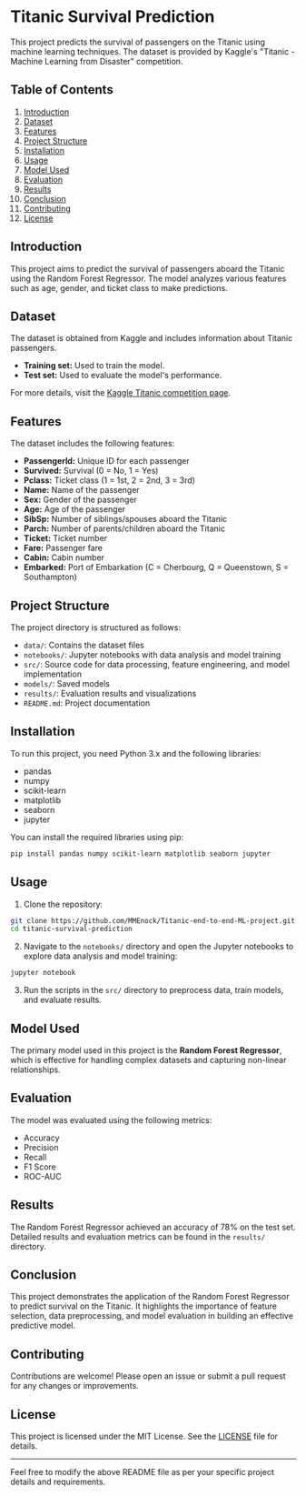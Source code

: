 # Titanic Survival Prediction

This project predicts the survival of passengers on the Titanic using machine learning techniques. The dataset is provided by Kaggle's "Titanic - Machine Learning from Disaster" competition.

## Table of Contents
1. [Introduction](#introduction)
2. [Dataset](#dataset)
3. [Features](#features)
4. [Project Structure](#project-structure)
5. [Installation](#installation)
6. [Usage](#usage)
7. [Model Used](#model-used)
8. [Evaluation](#evaluation)
9. [Results](#results)
10. [Conclusion](#conclusion)
11. [Contributing](#contributing)
12. [License](#license)

## Introduction
This project aims to predict the survival of passengers aboard the Titanic using the Random Forest Regressor. The model analyzes various features such as age, gender, and ticket class to make predictions.

## Dataset
The dataset is obtained from Kaggle and includes information about Titanic passengers.

- **Training set:** Used to train the model.
- **Test set:** Used to evaluate the model's performance.

For more details, visit the [Kaggle Titanic competition page](https://www.kaggle.com/c/titanic).

## Features
The dataset includes the following features:
- **PassengerId:** Unique ID for each passenger
- **Survived:** Survival (0 = No, 1 = Yes)
- **Pclass:** Ticket class (1 = 1st, 2 = 2nd, 3 = 3rd)
- **Name:** Name of the passenger
- **Sex:** Gender of the passenger
- **Age:** Age of the passenger
- **SibSp:** Number of siblings/spouses aboard the Titanic
- **Parch:** Number of parents/children aboard the Titanic
- **Ticket:** Ticket number
- **Fare:** Passenger fare
- **Cabin:** Cabin number
- **Embarked:** Port of Embarkation (C = Cherbourg, Q = Queenstown, S = Southampton)

## Project Structure
The project directory is structured as follows:
- `data/`: Contains the dataset files
- `notebooks/`: Jupyter notebooks with data analysis and model training
- `src/`: Source code for data processing, feature engineering, and model implementation
- `models/`: Saved models
- `results/`: Evaluation results and visualizations
- `README.md`: Project documentation

## Installation
To run this project, you need Python 3.x and the following libraries:
- pandas
- numpy
- scikit-learn
- matplotlib
- seaborn
- jupyter

You can install the required libraries using pip:
```bash
pip install pandas numpy scikit-learn matplotlib seaborn jupyter
```

## Usage
1. Clone the repository:
```bash
git clone https://github.com/MMEnock/Titanic-end-to-end-ML-project.git
cd titanic-survival-prediction
```

2. Navigate to the `notebooks/` directory and open the Jupyter notebooks to explore data analysis and model training:
```bash
jupyter notebook
```

3. Run the scripts in the `src/` directory to preprocess data, train models, and evaluate results.

## Model Used
The primary model used in this project is the **Random Forest Regressor**, which is effective for handling complex datasets and capturing non-linear relationships.

## Evaluation
The model was evaluated using the following metrics:
- Accuracy
- Precision
- Recall
- F1 Score
- ROC-AUC

## Results
The Random Forest Regressor achieved an accuracy of 78% on the test set. Detailed results and evaluation metrics can be found in the `results/` directory.

## Conclusion
This project demonstrates the application of the Random Forest Regressor to predict survival on the Titanic. It highlights the importance of feature selection, data preprocessing, and model evaluation in building an effective predictive model.

## Contributing
Contributions are welcome! Please open an issue or submit a pull request for any changes or improvements.

## License
This project is licensed under the MIT License. See the [LICENSE](LICENSE) file for details.

---

Feel free to modify the above README file as per your specific project details and requirements.
